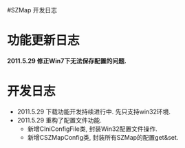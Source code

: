 #SZMap 开发日志

# 功能更新日志 #

**2011.5.29 修正Win7下无法保存配置的问题.**


# 开发日志 #

  * 2011.5.29 下载功能开发持续进行中. 先只支持win32环境.
  * 2011.5.29 重构了配置文件功能.
    * 新增CIniConfigFile类, 封装Win32配置文件操作.
    * 新增CSZMapConfig类, 封装所有SZMap的配置get&set.